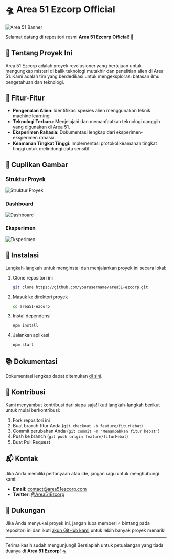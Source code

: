 # 🛸 Area 51 Ezcorp Official

![Area 51 Banner](https://yourimageurl.com/banner.png)

Selamat datang di repositori resmi **Area 51 Ezcorp Official**! 🌌

## 🚀 Tentang Proyek Ini

Area 51 Ezcorp adalah proyek revolusioner yang bertujuan untuk mengungkap misteri di balik teknologi mutakhir dan penelitian alien di Area 51. Kami adalah tim yang berdedikasi untuk mengeksplorasi batasan ilmu pengetahuan dan teknologi.

## 🧪 Fitur-Fitur

- **Pengenalan Alien**: Identifikasi spesies alien menggunakan teknik machine learning.
- **Teknologi Terbaru**: Menjelajahi dan memanfaatkan teknologi canggih yang digunakan di Area 51.
- **Eksperimen Rahasia**: Dokumentasi lengkap dari eksperimen-eksperimen rahasia.
- **Keamanan Tingkat Tinggi**: Implementasi protokol keamanan tingkat tinggi untuk melindungi data sensitif.

## 📸 Cuplikan Gambar

### Struktur Proyek
![Struktur Proyek](https://yourimageurl.com/struktur.png)

### Dashboard
![Dashboard](https://yourimageurl.com/dashboard.png)

### Eksperimen
![Eksperimen](https://yourimageurl.com/eksperimen.png)

## 💾 Instalasi

Langkah-langkah untuk menginstal dan menjalankan proyek ini secara lokal:

1. Clone repositori ini
   ```sh
   git clone https://github.com/yourusername/area51-ezcorp.git
   ```
2. Masuk ke direktori proyek
   ```sh
   cd area51-ezcorp
   ```
3. Instal dependensi
   ```sh
   npm install
   ```
4. Jalankan aplikasi
   ```sh
   npm start
   ```

## 📚 Dokumentasi

Dokumentasi lengkap dapat ditemukan [di sini](https://yourdocumentationurl.com).

## 👥 Kontribusi

Kami menyambut kontribusi dari siapa saja! Ikuti langkah-langkah berikut untuk mulai berkontribusi:

1. Fork repositori ini
2. Buat branch fitur Anda (`git checkout -b feature/fiturHebat`)
3. Commit perubahan Anda (`git commit -m 'Menambahkan fitur hebat'`)
4. Push ke branch (`git push origin feature/fiturHebat`)
5. Buat Pull Request

## 📬 Kontak

Jika Anda memiliki pertanyaan atau ide, jangan ragu untuk menghubungi kami:

- **Email**: contact@area51ezcorp.com
- **Twitter**: [@Area51Ezcorp](https://twitter.com/area51ezcorp)

## 🌟 Dukungan

Jika Anda menyukai proyek ini, jangan lupa memberi ⭐️ bintang pada repositori ini dan ikuti [akun GitHub kami](https://github.com/yourusername) untuk lebih banyak proyek menarik!

---

Terima kasih sudah mengunjungi! Bersiaplah untuk petualangan yang tiada duanya di **Area 51 Ezcorp**! 🛸
